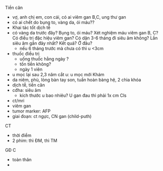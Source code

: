 Tiền căn
- vợ, anh chị em, con cái, có ai viêm gan B,C, ung thư gan
- có ai chết do bụng to, vàng da, ói máu??
- Khai tác tốt dịch tễ
- có vàng da trước đây? Bụng to, ói máu? Xét nghiệm máu viêm gan B, C? Có điều trị đặc hiệu viêm gan? Có dặn 3-6 tháng đi siêu âm không? Lần siêu âm gần đây nhất? Kết quả? Ở đâu?
	- nếu 6 tháng trước mà chưa có thì u <3cm
- thuốc điều trị
	- uống thuốc hằng ngày ?
	- tốn tiền không?
	- ngày 1 viên
- u mọc lại sau 2,3 năm cắt u: u mọc mới 
Khám
- da niêm, phù, lòng bàn tay son, tuần hoàn bàng hệ, 
2 chìa khóa
- dịch tễ, tiền căn
- cđha: siêu âm
	- kích thước u bao nhiêu? U gan đau thì phải 1x cm
Cls
- ct/mri
- viêm gan
- tumor marker: AFP
- giai đoạn: ct ngực, CN gan (child-puth)

CT
- thời điểm
- 2 phim: thì ĐM, thì TM

GĐ C
- toàn thân
- 